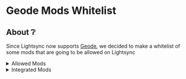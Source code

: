 # Geode Mods Whitelist

## About ❔
Since Lightsync now supports [Geode](https://geode-sdk.org), we decided to make a whitelist of some mods that are going to be allowed on Lightsync

<details>
  
<summary>Allowed Mods</summary>

* Better Edit
* Awesome Modifier Icons
* Improved Link Controls
* Better Progression
* Run Info
* Astral Projection
* Level Info
* Platformer Ghosts
* Art Importer
* Golden Best
* Improved Group View
* GD Share


</details>

<details>
  
<summary>Integrated Mods</summary>

* Godlike faces
* Discord Rich Presence (Different from the original mod)


</details>
